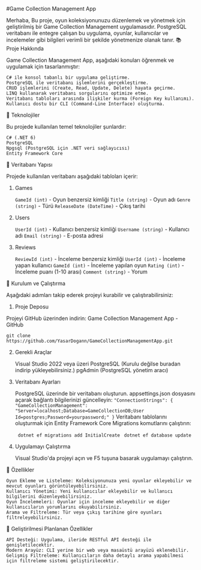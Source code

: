 #Game Collection Management App

Merhaba,
Bu proje, oyun koleksiyonunuzu düzenlemek ve yönetmek için geliştirilmiş bir Game Collection Management uygulamasıdır. PostgreSQL veritabanı ile entegre çalışan bu uygulama, oyunlar, kullanıcılar ve incelemeler gibi bilgileri verimli bir şekilde yönetmenize olanak tanır.
📚 Proje Hakkında

Game Collection Management App, aşağıdaki konuları öğrenmek ve uygulamak için tasarlanmıştır:

    C# ile konsol tabanlı bir uygulama geliştirme.
    PostgreSQL ile veritabanı işlemlerini gerçekleştirme.
    CRUD işlemlerini (Create, Read, Update, Delete) hayata geçirme.
    LINQ kullanarak veritabanı sorgularını optimize etme.
    Veritabanı tabloları arasında ilişkiler kurma (Foreign Key kullanımı).
    Kullanıcı dostu bir CLI (Command-Line Interface) oluşturma.

🔧 Teknolojiler

Bu projede kullanılan temel teknolojiler şunlardır:

    C# (.NET 6)
    PostgreSQL
    Npgsql (PostgreSQL için .NET veri sağlayıcısı)
    Entity Framework Core

📂 Veritabanı Yapısı

Projede kullanılan veritabanı aşağıdaki tabloları içerir:
1. Games

    `GameId (int)` - Oyun benzersiz kimliği
    `Title (string)` - Oyun adı
    `Genre (string)` - Türü
    `ReleaseDate (DateTime)` - Çıkış tarihi

2. Users

    `UserId (int)` - Kullanıcı benzersiz kimliği
    `Username (string)` - Kullanıcı adı
    `Email (string)` - E-posta adresi

3. Reviews

    `ReviewId (int)` - İnceleme benzersiz kimliği
    `UserId (int)` - İnceleme yapan kullanıcı
    `GameId (int)` - İnceleme yapılan oyun
    `Rating (int)` - İnceleme puanı (1-10 arası)
    `Comment (string)` - Yorum

🚀 Kurulum ve Çalıştırma

Aşağıdaki adımları takip ederek projeyi kurabilir ve çalıştırabilirsiniz:
1. Proje Deposu

Projeyi GitHub üzerinden indirin:
Game Collection Management App - GitHub

`git clone https://github.com/YasarDogann/GameCollectionManagementApp.git`

2. Gerekli Araçlar

    Visual Studio 2022 veya üzeri
    PostgreSQL (Kurulu değilse buradan indirip yükleyebilirsiniz.)
    pgAdmin (PostgreSQL yönetim aracı)

3. Veritabanı Ayarları

    PostgreSQL üzerinde bir veritabanı oluşturun.
    appsettings.json dosyasını açarak bağlantı bilgilerinizi güncelleyin:
`
"ConnectionStrings": {
    "GameCollectionManagement": "Server=localhost;Database=GameCollectionDB;User Id=postgres;Password=yourpassword;"
}
`
Veritabanı tablolarını oluşturmak için Entity Framework Core Migrations komutlarını çalıştırın:

   ` dotnet ef migrations add InitialCreate`
   ` dotnet ef database update`

4. Uygulamayı Çalıştırma

    Visual Studio'da projeyi açın ve F5 tuşuna basarak uygulamayı çalıştırın.

📝 Özellikler

    Oyun Ekleme ve Listeleme: Koleksiyonunuza yeni oyunlar ekleyebilir ve mevcut oyunları görüntüleyebilirsiniz.
    Kullanıcı Yönetimi: Yeni kullanıcılar ekleyebilir ve kullanıcı bilgilerini düzenleyebilirsiniz.
    Oyun İncelemeleri: Oyunlar için inceleme ekleyebilir ve diğer kullanıcıların yorumlarını okuyabilirsiniz.
    Arama ve Filtreleme: Tür veya çıkış tarihine göre oyunları filtreleyebilirsiniz.

🌟 Geliştirilmesi Planlanan Özellikler

    API Desteği: Uygulama, ileride RESTful API desteği ile genişletilecektir.
    Modern Arayüz: CLI yerine bir web veya masaüstü arayüzü eklenebilir.
    Gelişmiş Filtreleme: Kullanıcıların daha detaylı arama yapabilmesi için filtreleme sistemi geliştirilecektir.
